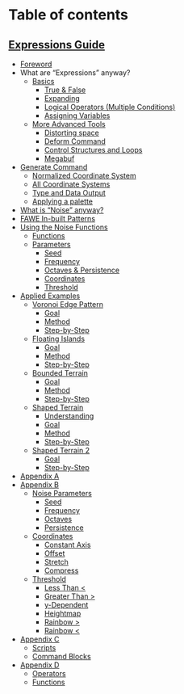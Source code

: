 # Table of contents

##  [Expressions Guide](README.md)

* [Foreword](foreword.md)
* What are “Expressions” anyway?
	- [Basics](what_are_expressions/basics.md)
		- [True & False](what_are_expressions/basics/true_false.md)
		- [Expanding](what_are_expressions/basics/expanding.md)
		- [Logical Operators (Multiple Conditions)](what_are_expressions/basics/operators.md)
		- [Assigning Variables](what_are_expressions/basics/variables.md)
	- [More Advanced Tools](what_are_expressions/advanced.md) 
		- [Distorting space](what_are_expressions/advanced.md#distorting-space)
		- [Deform Command](what_are_expressions/advanced.md#deform-command)
		- [Control Structures and Loops](what_are_expressions/advanced.md#control-structures-and-loops)
		- [Megabuf](what_are_expressions/advanced.md#megabuf)
* [Generate Command](generate/generate.md)
	- [Normalized Coordinate System](generate/normalized.md)
	- [All Coordinate Systems](generate/all_coordinate.md)
	- [Type and Data Output](generate/type_data.md)
	- [Applying a palette](generate/palette.md)
* [What is “Noise” anyway?](noise.md)
* [FAWE In-built Patterns](fawe_patterns.md)
* [Using the Noise Functions](using_noise_functions/using_noise_functions.md)
	- [Functions](using_noise_functions/functions.md)
	- [Parameters](using_noise_functions/parameters.md)
		- [Seed](using_noise_functions/parameters.md#seed)
		- [Frequency](using_noise_functions/parameters.md#frequency)
		- [Octaves & Persistence](using_noise_functions/parameters.md#octaves-&-persistence)
		- [Coordinates](using_noise_functions/parameters.md#coordinates)
		- [Threshold](using_noise_functions/parameters.md#threshold)
* [Applied Examples](applied_examples/applied_examples.md)
	- [Voronoi Edge Pattern](applied_examples/voronoi.md)
		- [Goal](applied_examples/voronoi.md#goal)
		- [Method](applied_examples/voronoi.md#method)
		- [Step-by-Step](applied_examples/voronoi.md#step-by-step)
	- [Floating Islands](applied_examples/floating_islands.md)
		- [Goal](applied_examples/floating_islands.md#goal-1)
		- [Method](applied_examples/floating_islands.md#method-1)
		- [Step-by-Step](applied_examples/floating_islands.md#step-by-step-1)
	- [Bounded Terrain](applied_examples/bounded_terrain.md)
		- [Goal](applied_examples/bounded_terrain.md#goal-2)
		- [Method](applied_examples/bounded_terrain.md#method-2)
		- [Step-by-Step](applied_examples/bounded_terrain.md#step-by-step-2)
	- [Shaped Terrain](applied_examples/shaped_terrain.md)
		- [Understanding](applied_examples/shaped_terrain.md#understanding)
		- [Goal](applied_examples/shaped_terrain.md#goal-3)
		- [Method](applied_examples/shaped_terrain.md#method-3)
		- [Step-by-Step](applied_examples/shaped_terrain.md#step-by-step-3)
	- [Shaped Terrain 2](applied_examples/shaped_terrain2.md)
		- [Goal](applied_examples/shaped_terrain2.md#goal-4)
		- [Step-by-Step](applied_examples/shaped_terrain2.md#step-by-step-4)
* [Appendix A](appendix_a.md)
* [Appendix B](appendix_b.md)
	- [Noise Parameters](appendix_b.md#noise-parameters)
		- [Seed](appendix_b.md#seed-(seed,x,y,z,1,1,1))
		- [Frequency](appendix_b.md#frequency-(1,x,y,z,freq,1,1))
		- [Octaves](appendix_b.md#octaves-(1,x,y,z,1,oct,1))
		- [Persistence](appendix_b.md#persistence-(1,x,y,z,1,1,persistence))
	- [Coordinates](appendix_b.md#coordinates-1)
		- [Constant Axis](appendix_b.md#constant-axis-(x,0,z))
		- [Offset](appendix_b.md#offset-(x,y+2,z))
		- [Stretch](appendix_b.md#stretch-(x,y/2,z))
		- [Compress](appendix_b.md#compress-(x,y*2,z))
	- [Threshold](appendix_b.md#threshold-1)
		- [Less Than <](appendix_b.md#<)
		- [Greater Than >](appendix_b.md#>)
		- [y-Dependent](appendix_b.md#y-dependent)
		- [Heightmap](appendix_b.md#heightmap)
		- [Rainbow >](appendix_b.md#rainbow->)
		- [Rainbow <](appendix_b.md#rainbow-<)
* [Appendix C](appendix_c.md)
	- [Scripts](appendix_c.md#scripts)
	- [Command Blocks](appendix_c.md#command-blocks)
* [Appendix D](appendix_d.md)
	- [Operators](appendix_d.md#operators)
	- [Functions](appendix_d.md#functions-1)